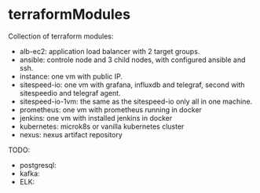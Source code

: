 # terraformModules
Collection of terraform modules:
- alb-ec2: application load balancer with 2 target groups.
- ansible: controle node and 3 child nodes, with configured ansible and ssh.
- instance: one vm with public IP.
- sitespeed-io: one vm with grafana, influxdb and telegraf, second with sitespeedio and telegraf agent.
- sitespeed-io-1vm: the same as the sitespeed-io only all in one machine.
- prometheus: one vm with prometheus running in docker
- jenkins: one vm with installed jenkins in docker
- kubernetes: microk8s or vanilla kubernetes cluster
- nexus: nexus artifact repository

TODO:
- postgresql:
- kafka:
- ELK:


